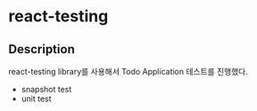 # react-testing

## Description

react-testing library를 사용해서 Todo Application 테스트를 진행했다.

- snapshot test
- unit test
